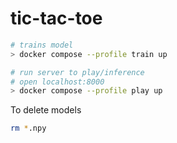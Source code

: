 # tic-tac-toe

```bash
# trains model
> docker compose --profile train up

# run server to play/inference
# open localhost:8000
> docker compose --profile play up
```

To delete models
```bash
rm *.npy
```
